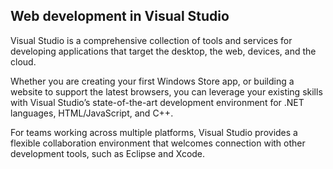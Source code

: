 ﻿<properties
	pageTitle="Home"
	description="Visual Studio gives you the open tools and the flexibility you need to create and deploy modern web applications today"
	slug="home"
	keywords="visual studio, visualstudio, vs, vs2012, vs2013, vs2015, dev11, dev12, dev14"
/>

## Web development in Visual Studio

Visual Studio is a comprehensive collection of tools and 
services for developing applications that target the desktop,
the web, devices, and the cloud. 

Whether you are creating your first Windows Store app, or building 
a website to support the latest browsers, you can leverage your 
existing skills with Visual Studio’s state-of-the-art development 
environment for .NET languages, HTML/JavaScript, and C++. 

For teams working across multiple platforms, Visual Studio provides a 
flexible collaboration environment that welcomes connection 
with other development tools, such as Eclipse and Xcode.
